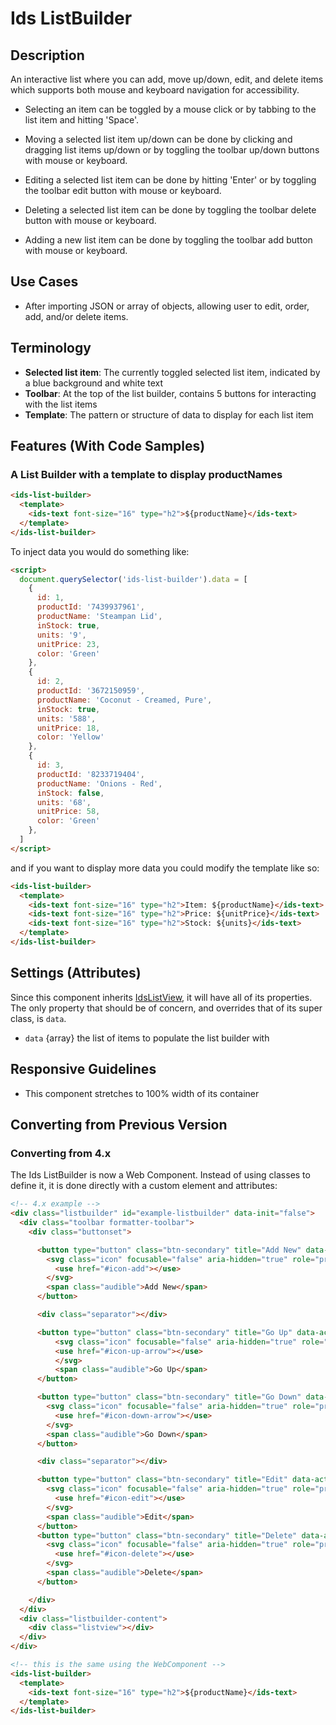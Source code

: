 # Ids ListBuilder 

## Description

An interactive list where you can add, move up/down, edit, and delete items which supports both mouse and keyboard navigation for accessibility.

  - Selecting an item can be toggled by a mouse click or by tabbing to the list item and hitting 'Space'. 

  - Moving a selected list item up/down can be done by clicking and dragging list items up/down or by toggling the toolbar up/down buttons with mouse or keyboard.

  - Editing a selected list item can be done by hitting 'Enter' or by toggling the toolbar edit button with mouse or keyboard.

  - Deleting a selected list item can be done by toggling the toolbar delete button with mouse or keyboard.

  - Adding a new list item can be done by toggling the toolbar add button with mouse or keyboard.

## Use Cases

- After importing JSON or array of objects, allowing user to edit, order, add, and/or delete items.

## Terminology

- **Selected list item**: The currently toggled selected list item, indicated by a blue background and white text
- **Toolbar**: At the top of the list builder, contains 5 buttons for interacting with the list items
- **Template**: The pattern or structure of data to display for each list item

## Features (With Code Samples)

### A List Builder with a template to display productNames

```html
<ids-list-builder>
  <template>
    <ids-text font-size="16" type="h2">${productName}</ids-text>
  </template>
</ids-list-builder>
```

To inject data you would do something like:

```html
<script>
  document.querySelector('ids-list-builder').data = [
    {
      id: 1,
      productId: '7439937961',
      productName: 'Steampan Lid',
      inStock: true,
      units: '9',
      unitPrice: 23,
      color: 'Green'
    },
    {
      id: 2,
      productId: '3672150959',
      productName: 'Coconut - Creamed, Pure',
      inStock: true,
      units: '588',
      unitPrice: 18,
      color: 'Yellow'
    },
    {
      id: 3,
      productId: '8233719404',
      productName: 'Onions - Red',
      inStock: false,
      units: '68',
      unitPrice: 58,
      color: 'Green'
    }, 
  ]
</script>
```

and if you want to display more data you could modify the template like so:

```html
<ids-list-builder>
  <template>
    <ids-text font-size="16" type="h2">Item: ${productName}</ids-text>
    <ids-text font-size="16" type="h2">Price: ${unitPrice}</ids-text>
    <ids-text font-size="16" type="h2">Stock: ${units}</ids-text>
  </template>
</ids-list-builder>
```

## Settings (Attributes)

Since this component inherits [IdsListView](../ids-list-view/README.md), it will have all of its properties. The only property that should be of concern, and overrides that of its super class, is `data`.

- `data` {array} the list of items to populate the list builder with

## Responsive Guidelines

- This component stretches to 100% width of its container

## Converting from Previous Version

### Converting from 4.x

The Ids ListBuilder is now a Web Component. Instead of using classes to define it, it is done directly with a custom element and attributes:

```html
<!-- 4.x example -->
<div class="listbuilder" id="example-listbuilder" data-init="false">
  <div class="toolbar formatter-toolbar">
    <div class="buttonset">

      <button type="button" class="btn-secondary" title="Add New" data-action="add">
        <svg class="icon" focusable="false" aria-hidden="true" role="presentation">
          <use href="#icon-add"></use>
        </svg>
        <span class="audible">Add New</span>
      </button>

      <div class="separator"></div>

      <button type="button" class="btn-secondary" title="Go Up" data-action="goup">
          <svg class="icon" focusable="false" aria-hidden="true" role="presentation">
          <use href="#icon-up-arrow"></use>
          </svg>
          <span class="audible">Go Up</span>
      </button>

      <button type="button" class="btn-secondary" title="Go Down" data-action="godown">
        <svg class="icon" focusable="false" aria-hidden="true" role="presentation">
          <use href="#icon-down-arrow"></use>
        </svg>
        <span class="audible">Go Down</span>
      </button>

      <div class="separator"></div>

      <button type="button" class="btn-secondary" title="Edit" data-action="edit">
        <svg class="icon" focusable="false" aria-hidden="true" role="presentation">
          <use href="#icon-edit"></use>
        </svg>
        <span class="audible">Edit</span>
      </button>
      <button type="button" class="btn-secondary" title="Delete" data-action="delete">
        <svg class="icon" focusable="false" aria-hidden="true" role="presentation">
          <use href="#icon-delete"></use>
        </svg>
        <span class="audible">Delete</span>
      </button>

    </div>
  </div>
  <div class="listbuilder-content">
    <div class="listview"></div>
  </div>
</div>

<!-- this is the same using the WebComponent -->
<ids-list-builder>
  <template>
    <ids-text font-size="16" type="h2">${productName}</ids-text>
  </template>
</ids-list-builder>
```
